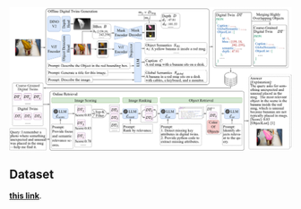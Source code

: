<p align="center">
<img src="./figures/architecture.png"  alt="" align=center />
</p>

## Dataset
<a href="https://huggingface.co/datasets/OneOfLzx/reasoning_text_to_image_retrieval">**this link**</a>. 
